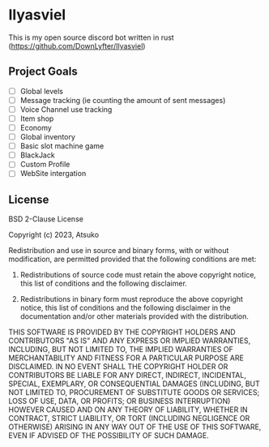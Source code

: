 # Ilyasviel
This is my open source discord bot written in rust (https://github.com/DownLyfter/Ilyasviel)
## Project Goals
- [ ] Global levels
- [ ] Message tracking (ie counting the amount of sent messages)
- [ ] Voice Channel use tracking
- [ ] Item shop
- [ ] Economy
- [ ] Global inventory
- [ ] Basic slot machine game
- [ ] BlackJack
- [ ] Custom Profile
- [ ] WebSite intergation

## License
BSD 2-Clause License

Copyright (c) 2023, Atsuko

Redistribution and use in source and binary forms, with or without
modification, are permitted provided that the following conditions are met:

1. Redistributions of source code must retain the above copyright notice, this
   list of conditions and the following disclaimer.

2. Redistributions in binary form must reproduce the above copyright notice,
   this list of conditions and the following disclaimer in the documentation
   and/or other materials provided with the distribution.

THIS SOFTWARE IS PROVIDED BY THE COPYRIGHT HOLDERS AND CONTRIBUTORS "AS IS"
AND ANY EXPRESS OR IMPLIED WARRANTIES, INCLUDING, BUT NOT LIMITED TO, THE
IMPLIED WARRANTIES OF MERCHANTABILITY AND FITNESS FOR A PARTICULAR PURPOSE ARE
DISCLAIMED. IN NO EVENT SHALL THE COPYRIGHT HOLDER OR CONTRIBUTORS BE LIABLE
FOR ANY DIRECT, INDIRECT, INCIDENTAL, SPECIAL, EXEMPLARY, OR CONSEQUENTIAL
DAMAGES (INCLUDING, BUT NOT LIMITED TO, PROCUREMENT OF SUBSTITUTE GOODS OR
SERVICES; LOSS OF USE, DATA, OR PROFITS; OR BUSINESS INTERRUPTION) HOWEVER
CAUSED AND ON ANY THEORY OF LIABILITY, WHETHER IN CONTRACT, STRICT LIABILITY,
OR TORT (INCLUDING NEGLIGENCE OR OTHERWISE) ARISING IN ANY WAY OUT OF THE USE
OF THIS SOFTWARE, EVEN IF ADVISED OF THE POSSIBILITY OF SUCH DAMAGE.
